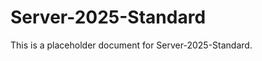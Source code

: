﻿<!-- 
---
title: "Server-2025-Standard"
description: "Placeholder description for Server-2025-Standard"
author: "VintageDon"
tags: ["placeholder", "documentation"]
category: "Compliance"
kb_type: "Reference"
version: "0.1"
status: "Draft"
last_updated: "2025-03-16"
---
-->

# Server-2025-Standard

This is a placeholder document for Server-2025-Standard.
